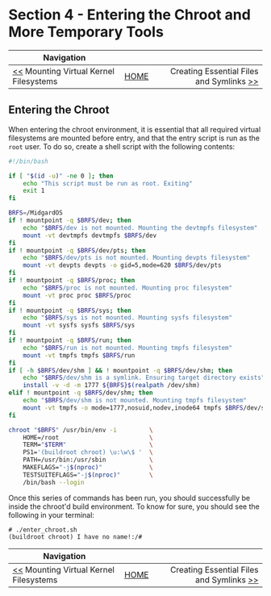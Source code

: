 # Section 4 - Entering the Chroot and More Temporary Tools

| Navigation |||
| --- | --- | ---: |
| [<<](./MountingVirtualKernelFilesystems.md) Mounting Virtual Kernel Filesystems | [HOME](../README.md) | Creating Essential Files and Symlinks [>>](./EssentialFilesAndSymlinks.md) |

## Entering the Chroot

When entering the chroot environment, it is essential that all required virtual filesystems are mounted before entry, and that the entry script is run as the `root` user. To do so, create a shell script with the following contents:

```bash
#!/bin/bash

if [ "$(id -u)" -ne 0 ]; then
    echo "This script must be run as root. Exiting"
    exit 1
fi

BRFS=/MidgardOS
if ! mountpoint -q $BRFS/dev; then
    echo "$BRFS/dev is not mounted. Mounting the devtmpfs filesystem"
    mount -vt devtmpfs devtmpfs $BRFS/dev
fi
if ! mountpoint -q $BRFS/dev/pts; then
    echo "$BRFS/dev/pts is not mounted. Mounting devpts filesystem"
    mount -vt devpts devpts -o gid=5,mode=620 $BRFS/dev/pts
fi
if ! mountpoint -q $BRFS/proc; then
    echo "$BRFS/proc is not mounted. Mounting proc filesystem"
    mount -vt proc proc $BRFS/proc
fi
if ! mountpoint -q $BRFS/sys; then
    echo "$BRFS/sys is not mounted. Mounting sysfs filesystem"
    mount -vt sysfs sysfs $BRFS/sys
fi
if ! mountpoint -q $BRFS/run; then
    echo "$BRFS/run is not mounted. Mounting tmpfs filesystem"
    mount -vt tmpfs tmpfs $BRFS/run
fi
if [ -h $BRFS/dev/shm ] && ! mountpoint -q $BRFS/dev/shm; then
    echo "$BRFS/dev/shm is a symlink. Ensuring target directory exists"
    install -v -d -m 1777 ${BRFS}$(realpath /dev/shm)
elif ! mountpoint -q $BRFS/dev/shm; then
    echo "$BRFS/dev/shm is not mounted. Mounting tmpfs filesystem"
    mount -vt tmpfs -o mode=1777,nosuid,nodev,inode64 tmpfs $BRFS/dev/shm
fi

chroot "$BRFS" /usr/bin/env -i         \
    HOME=/root                         \
    TERM="$TERM"                       \
    PS1='(buildroot chroot) \u:\w\$ '  \
    PATH=/usr/bin:/usr/sbin            \
    MAKEFLAGS="-j$(nproc)"             \
    TESTSUITEFLAGS="-j$(nproc)"        \
    /bin/bash --login
```

Once this series of commands has been run, you should successfully be inside the chroot'd build environment. To know for sure, you should see the following in your terminal:
```
# ./enter_chroot.sh
(buildroot chroot) I have no name!:/#
```

| Navigation |||
| --- | --- | ---: |
| [<<](./MountingVirtualKernelFilesystems.md) Mounting Virtual Kernel Filesystems | [HOME](../README.md) | Creating Essential Files and Symlinks [>>](./EssentialFilesAndSymlinks.md) |
